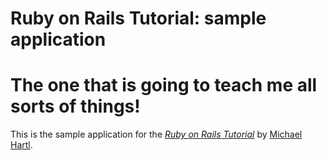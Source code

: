 # Ruby on Rails Tutorial: sample application
# The one that is going to teach me all sorts of things!

This is the sample application for
the [*Ruby on Rails Tutorial*](http://railstutorial.org/)
by [Michael Hartl](http://michaelhartl.com/).

